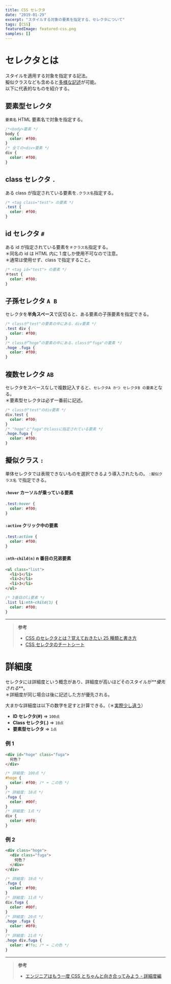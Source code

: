 ```yaml
---
title: CSS セレクタ
date: "2019-01-29"
excerpt: "スタイルする対象の要素を指定する、セレクタについて"
tags: [CSS]
featuredImage: featured-css.png
samples: []
---
```


# セレクタとは

スタイルを適用する対象を指定する記法。  
擬似クラスなども含めると[多様な記述](http://www.htmq.com/csskihon/005.shtml)が可能。  
以下に代表的なものを紹介する。

## 要素型セレクタ

`要素名`
HTML 要素名で対象を指定する。

```css
/*<body>要素 */
body {
  color: #f00;
}
/* 全ての<div>要素 */
div {
  color: #f00;
}
```

## class セレクタ `.`

ある class が指定されている要素を`.クラス名`指定する。

```css
/* <tag class="test"> の要素 */
.test {
  color: #f00;
}
```

## id セレクタ `#`

ある id が指定されている要素を`＃クラス名`指定する。  
＊同名の id は HTML 内に 1 度しか使用不可なので注意。  
＊通常は使用せず、class で指定すること。

```css
/* <tag id="test"> の要素 */
＃test {
  color: #f00;
}
```

## 子孫セレクタ `A B`

セレクタを**半角スペース**で区切ると、ある要素の子孫要素を指定できる。

```css
/* classが"test"の要素の中にある、div要素 */
.test div {
  color: #f00;
}
/* classが”hoge”の要素の中にある、classが"fuga"の要素 */
.hoge .fuga {
  color: #f00;
}
```

## 複数セレクタ `AB`

セレクタをスペースなしで複数記入すると、`セレクタA かつ セレクタB の要素`となる。  
＊要素型セレクタは必ず一番前に記述。

```css
/* classが"test"のdiv要素 */
div.test {
  color: #f00;
}
/* "hoge"と"fuga"がclassに指定されている要素 */
.hoge.fuga {
  color: #f00;
}
```

## 擬似クラス `:`

単体セレクタでは表現できないものを選択できるよう導入されたもの。
`:擬似クラス名` で指定できる。

#### `:hover` カーソルが乗っている要素

```css
.test:hover {
  color: #f00;
}
```

#### `:active` クリック中の要素

```css
.test:active {
  color: #f00;
}
```

#### `:nth-child(n)` n 番目の兄弟要素

```html
<ul class="list">
  <li>1</li>
  <li>2</li>
  <li>3</li>
</ul>
```

```css
/* 3番目のli要素 */
.list li:nth-child(3) {
  color: #f00;
}
```

---

> **参考**
>
> - [CSS のセレクタとは？覚えておきたい 25 種類と書き方](https://saruwakakun.com/html-css/reference/selector)
> - [CSS セレクタのチートシート](https://webliker.info/css-selector-cheat-sheet/)

# 詳細度

セレクタには詳細度という概念があり、詳細度が高いほどそのスタイルが**_優先される_**。  
＊詳細度が同じ場合は後に記述した方が優先される。

大まかな詳細度は以下の数字を足すと計算できる。（＊[実際少し違う](https://qiita.com/izumin5210/items/8ae78cb4f4bd325bccb4#%E3%82%88%E3%81%8F%E3%81%82%E3%82%8B%E5%8B%98%E9%81%95%E3%81%84)）

- **ID セレクタ(#)** => `100点`
- **Class セレクタ(.)** => `10点`
- **要素型セレクタ** => `1点`

### 例 1

```html
<div id="hoge" class="fuga">
  何色？
</div>
```

```css
/* 詳細度: 100点 */
#hoge {
  color: #f00; /* ⬅︎ この色 */
}
/* 詳細度: 10点 */
.fuga {
  color: #00f;
}
/* 詳細度: 1点 */
div {
  color: #0f0;
}
```

### 例 2

```html
<div class="hoge">
  <div class="fuga">
    何色？
  </div>
</div>
```

```css
/* 詳細度: 10点 */
.fuga {
  color: #f00;
}
/* 詳細度: 11点 */
div.fuga {
  color: #00f;
}
/* 詳細度: 20点 */
.hoge .fuga {
  color: #0f0;
}
/* 詳細度: 21点 */
.hoge div.fuga {
  color: #ffo; /* ⬅︎ この色 */
}
```

---

> **参考**
>
> - [エンジニアはもう一度 CSS とちゃんと向き合ってみよう - 詳細度編](https://qiita.com/izumin5210/items/8ae78cb4f4bd325bccb4)
